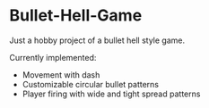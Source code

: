 # Bullet-Hell-Game
Just a hobby project of a bullet hell style game.

Currently implemented:
- Movement with dash
- Customizable circular bullet patterns
- Player firing with wide and tight spread patterns
